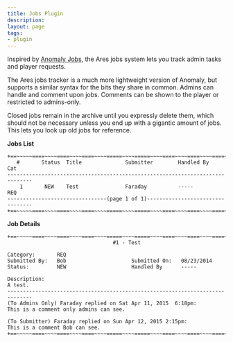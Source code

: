 ```yaml
---
title: Jobs Plugin
description:
layout: page
tags: 
- plugin
---
```


Inspired by [Anomaly Jobs](https://code.google.com/p/anomalyjobs/), the Ares jobs system lets you track admin tasks and player requests.

The Ares jobs tracker is a much more lightweight version of Anomaly, but supports a similar syntax for the bits they share in common.  Admins can handle and comment upon jobs.  Comments can be shown to the player or restricted to admins-only.

Closed jobs remain in the archive until you expressly delete them, which should not be necessary unless you end up with a gigantic amount of jobs.  This lets you look up old jobs for reference.

**Jobs List**

    +==~~~~~====~~~~====~~~~====~~~~=====~~~~=====~~~~====~~~~====~~~~====~~~~~==+
       #       Status  Title              Submitter        Handled By        Cat
    ------------------------------------------------------------------------------
        1       NEW    Test               Faraday          -----            REQ   
    --------------------------------(page 1 of 1)---------------------------------
    +==~~~~~====~~~~====~~~~====~~~~=====~~~~=====~~~~====~~~~====~~~~====~~~~~==+

**Job Details**

    +==~~~~~====~~~~====~~~~====~~~~=====~~~~=====~~~~====~~~~====~~~~====~~~~~==+
                                      #1 - Test                                   
                                      
    Category:       REQ
    Submitted By:   Bob                     Submitted On:   08/23/2014
    Status:         NEW                     Handled By      -----            
    
    Description:
    A test.
    ------------------------------------------------------------------------------
    (To Admins Only) Faraday replied on Sat Apr 11, 2015  6:18pm:
    This is a comment only admins can see.
    
    (To Submitter) Faraday replied on Sun Apr 12, 2015 2:15pm:
    This is a comment Bob can see.
    +==~~~~~====~~~~====~~~~====~~~~=====~~~~=====~~~~====~~~~====~~~~====~~~~~==+
